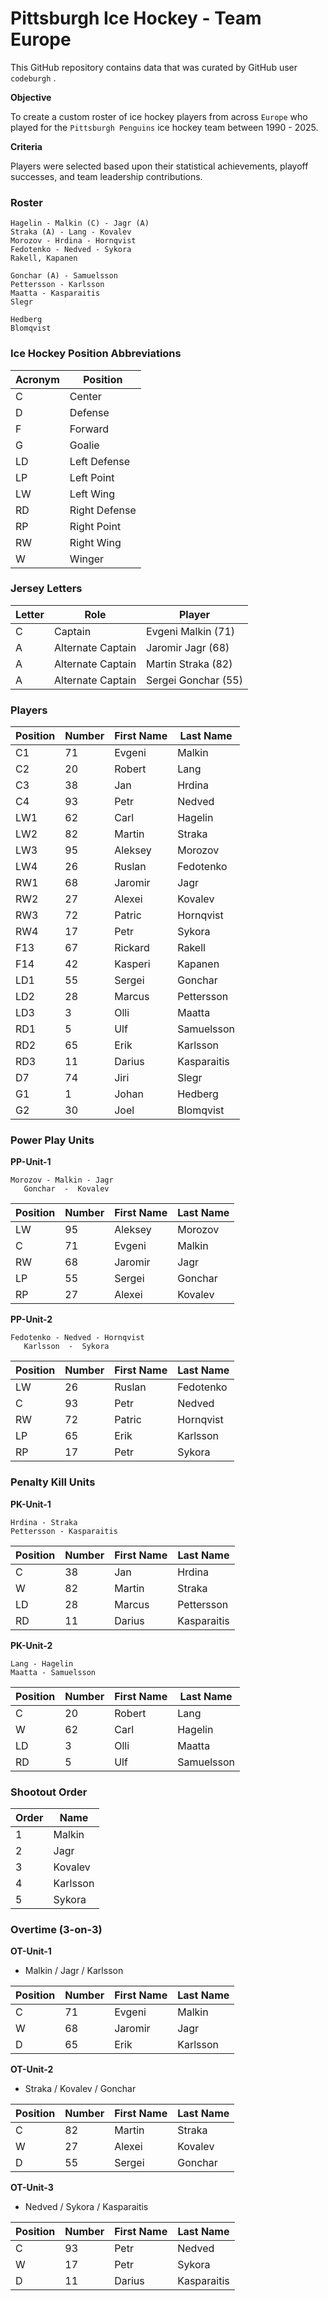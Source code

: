 # Pittsburgh Ice Hockey - Team Europe

This GitHub repository contains data that was curated by GitHub user `codeburgh` .

**Objective**

To create a custom roster of ice hockey players from across `Europe` who played for the `Pittsburgh Penguins` ice hockey team between 1990 - 2025.

**Criteria**

Players were selected based upon their statistical achievements, playoff successes, and team leadership contributions.

### Roster

```text
Hagelin - Malkin (C) - Jagr (A)
Straka (A) - Lang - Kovalev
Morozov - Hrdina - Hornqvist
Fedotenko - Nedved - Sykora
Rakell, Kapanen

Gonchar (A) - Samuelsson
Pettersson - Karlsson
Maatta - Kasparaitis
Slegr

Hedberg
Blomqvist
```

### Ice Hockey Position Abbreviations

|Acronym|Position|
|---|---|
|C|Center|
|D|Defense|
|F|Forward|
|G|Goalie|
|LD|Left Defense|
|LP|Left Point|
|LW|Left Wing|
|RD|Right Defense|
|RP|Right Point|
|RW|Right Wing|
|W|Winger|

### Jersey Letters

|Letter|Role|Player|
|---|---|---|
|C|Captain|Evgeni Malkin (71)|
|A|Alternate Captain|Jaromir Jagr (68)|
|A|Alternate Captain|Martin Straka (82)|
|A|Alternate Captain|Sergei Gonchar (55)|

### Players

|Position|Number|First Name|Last Name|
|---|---|---|---|
|C1|71|Evgeni|Malkin|
|C2|20|Robert|Lang|
|C3|38|Jan|Hrdina|
|C4|93|Petr|Nedved|
|LW1|62|Carl|Hagelin|
|LW2|82|Martin|Straka|
|LW3|95|Aleksey|Morozov|
|LW4|26|Ruslan|Fedotenko|
|RW1|68|Jaromir|Jagr|
|RW2|27|Alexei|Kovalev|
|RW3|72|Patric|Hornqvist|
|RW4|17|Petr|Sykora|
|F13|67|Rickard|Rakell|
|F14|42|Kasperi|Kapanen|
|LD1|55|Sergei|Gonchar|
|LD2|28|Marcus|Pettersson|
|LD3|3|Olli|Maatta|
|RD1|5|Ulf|Samuelsson|
|RD2|65|Erik|Karlsson|
|RD3|11|Darius|Kasparaitis|
|D7|74|Jiri|Slegr|
|G1|1|Johan|Hedberg|
|G2|30|Joel|Blomqvist|

### Power Play Units

**PP-Unit-1**

```text
Morozov - Malkin - Jagr
   Gonchar  -  Kovalev
```

|Position|Number|First Name|Last Name|
|---|---|---|---|
|LW|95|Aleksey|Morozov|
|C|71|Evgeni|Malkin|
|RW|68|Jaromir|Jagr|
|LP|55|Sergei|Gonchar|
|RP|27|Alexei|Kovalev|

**PP-Unit-2**

```text
Fedotenko - Nedved - Hornqvist
   Karlsson  -  Sykora
```

|Position|Number|First Name|Last Name|
|---|---|---|---|
|LW|26|Ruslan|Fedotenko|
|C|93|Petr|Nedved|
|RW|72|Patric|Hornqvist|
|LP|65|Erik|Karlsson|
|RP|17|Petr|Sykora|

### Penalty Kill Units

**PK-Unit-1**

```text
Hrdina - Straka
Pettersson - Kasparaitis
```

|Position|Number|First Name|Last Name|
|---|---|---|---|
|C|38|Jan|Hrdina|
|W|82|Martin|Straka|
|LD|28|Marcus|Pettersson|
|RD|11|Darius|Kasparaitis|

**PK-Unit-2**

```text
Lang - Hagelin
Maatta - Samuelsson
```

|Position|Number|First Name|Last Name|
|---|---|---|---|
|C|20|Robert|Lang|
|W|62|Carl|Hagelin|
|LD|3|Olli|Maatta|
|RD|5|Ulf|Samuelsson|

### Shootout Order

|Order|Name|
|---|---|
|1|Malkin|
|2|Jagr|
|3|Kovalev|
|4|Karlsson|
|5|Sykora|

### Overtime (3-on-3)

**OT-Unit-1**

- Malkin / Jagr / Karlsson

|Position|Number|First Name|Last Name|
|---|---|---|---|
|C|71|Evgeni|Malkin|
|W|68|Jaromir|Jagr|
|D|65|Erik|Karlsson|

**OT-Unit-2**

- Straka / Kovalev / Gonchar

|Position|Number|First Name|Last Name|
|---|---|---|---|
|C|82|Martin|Straka|
|W|27|Alexei|Kovalev|
|D|55|Sergei|Gonchar|

**OT-Unit-3**

- Nedved / Sykora / Kasparaitis

|Position|Number|First Name|Last Name|
|---|---|---|---|
|C|93|Petr|Nedved|
|W|17|Petr|Sykora|
|D|11|Darius|Kasparaitis|
